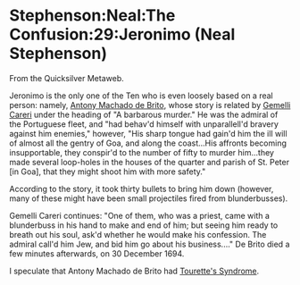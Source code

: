 
# Stephenson:Neal:The Confusion:29:Jeronimo (Neal Stephenson)

From the Quicksilver Metaweb.

Jeronimo is the only one of the Ten who is even loosely based on a real person: namely, [Antony Machado de Brito](/antony-machado-de-brito), whose story is related by [Gemelli Careri](/gemelli-careri) under the heading of "A barbarous murder." He was the admiral of the Portuguese fleet, and "had behav'd himself with unparallell'd bravery against him enemies," however, "His sharp tongue had gain'd him the ill will of almost all the gentry of Goa, and along the coast...His affronts becoming insupportable, they conspir'd to the number of fifty to murder him...they made several loop-holes in the houses of the quarter and parish of St. Peter [in Goa], that they might shoot him with more safety."

According to the story, it took thirty bullets to bring him down (however, many of these might have been small projectiles fired from blunderbusses). 

Gemelli Careri continues: "One of them, who was a priest, came with a blunderbuss in his hand to make and end of him; but seeing him ready to breath out his soul, ask'd whether he would make his confession. The admiral call'd him Jew, and bid him go about his business...." De Brito died a few minutes afterwards, on 30 December 1694.

I speculate that Antony Machado de Brito had [Tourette's Syndrome](/tourette-s-syndrome).
